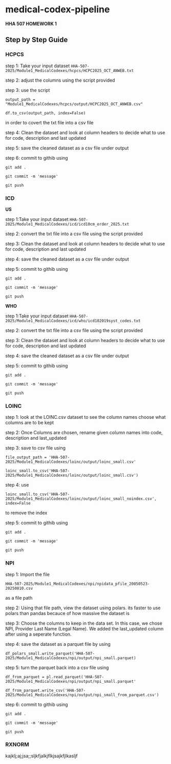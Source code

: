 # medical-codex-pipeline
**HHA 507 HOMEWORK 1**

## Step by Step Guide

### HCPCS
step 1: Take your input dataset `HHA-507-2025/Module1_MedicalCodexes/hcpcs/HCPC2025_OCT_ANWEB.txt`

step 2: adjust the columns using the script provided

step 3: use the script 

`output_path = "Module1_MedicalCodexes/hcpcs/output/HCPC2025_OCT_ANWEB.csv"`

`df.to_csv(output_path, index=False)`

in order to covert the txt file into a csv file

step 4: Clean the dataset and look at column headers to decide what to use for code, description and last updated

step 5: save the cleaned dataset as a csv file under output

step 6: commit to githib using
    
    git add .
    
    git commit -m 'message'
    
    git push

### ICD
**US**

step 1:Take your input dataset `HHA-507-2025/Module1_MedicalCodexes/icd/icd10cm_order_2025.txt`

step 2: convert the txt file into a csv file using the script provided

step 3: Clean the dataset and look at column headers to decide what to use for code, description and last updated

step 4: save the cleaned dataset as a csv file under output

step 5: commit to githib using

    git add .
    
    git commit -m 'message'
    
    git push

**WHO**

step 1:Take your input dataset `HHA-507-2025/Module1_MedicalCodexes/icd/who/icd102019syst_codes.txt`

step 2: convert the txt file into a csv file using the script provided

step 3: Clean the dataset and look at column headers to decide what to use for code, description and last updated

step 4: save the cleaned dataset as a csv file under output

step 5: commit to githib using
    
    git add .
    
    git commit -m 'message'
    
    git push

### LOINC
step 1: look at the LOINC.csv dataset to see the column names choose what columns are to be kept

step 2: Once Columns are chosen, rename given column names into code, description and last_updated

step 3: save to csv file using

`file_output_path = 'HHA-507-2025/Module1_MedicalCodexes/loinc/output/loinc_small.csv'`

`loinc_small.to_csv('HHA-507-2025/Module1_MedicalCodexes/loinc/output/loinc_small.csv')`

step 4: use 

`loinc_small.to_csv('HHA-507-2025/Module1_MedicalCodexes/loinc/output/loinc_small_noindex.csv', index=False` 

to remove the index

step 5: commit to githib using
    
    git add .
    
    git commit -m 'message'
    
    git push

### NPI
step 1: Import the file 

`HHA-507-2025/Module1_MedicalCodexes/npi/npidata_pfile_20050523-20250810.csv` 

as a file path

step 2: Using that file path, view the dataset using polars. its faster to use polars than pandas becauce of how massive the dataset is 

step 3: Choose the columns to keep in the data set. In this case, we chose NPI, Provider Last Name (Legal Name). We added the last_updated column after using a seperate function. 

step 4: save the dataset as a parquet file by using 

`df_polars_small.write_parquet('HHA-507-2025/Module1_MedicalCodexes/npi/output/npi_small.parquet)`

step 5: turn the parquet back into a csv file using 

`df_from_parquet = pl.read_parquet('HHA-507-2025/Module1_MedicalCodexes/npi/output/npi_small.parquet'`

`df_from_parquet.write_csv('HHA-507-2025/Module1_MedicalCodexes/npi/output/npi_small_from_parquet.csv')`

step 6: commit to githib using
    
    git add .
    
    git commit -m 'message'
    
    git push

### RXNORM
kajklj;aj;jsa;;sljkfjalkjflkjsajkfjlkasljf